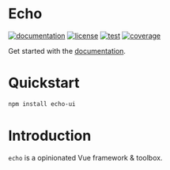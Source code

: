# Echo
[![documentation](https://img.shields.io/badge/echo-docs-3eaf7c)](https://tonybogdanov.github.io/echo)
[![license](https://img.shields.io/github/license/tonybogdanov/echo)](https://github.com/TonyBogdanov/echo/blob/master/LICENSE)
[![test](https://github.com/tonybogdanov/echo/actions/workflows/build.yaml/badge.svg)](https://github.com/tonybogdanov/transax/actions/workflows/build.yaml)
[![coverage](https://tonybogdanov.github.io/echo/coverage/badge.svg)](https://tonybogdanov.github.io/echo/coverage)

Get started with the [documentation](https://tonybogdanov.github.io/echo).

# Quickstart
```sh
npm install echo-ui
```
# Introduction
`echo` is a opinionated Vue framework & toolbox.
